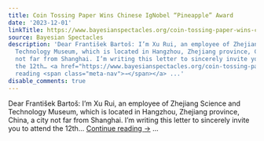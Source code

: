 ```yaml
---
title: Coin Tossing Paper Wins Chinese IgNobel “Pineapple” Award
date: '2023-12-01'
linkTitle: https://www.bayesianspectacles.org/coin-tossing-paper-wins-chinese-ignobel-pineapple-award/
source: Bayesian Spectacles
description: 'Dear František Bartoš: I’m Xu Rui, an employee of Zhejiang Science and
  Technology Museum, which is located in Hangzhou, Zhejiang province, China, a city
  not far from Shanghai. I’m writing this letter to sincerely invite you to attend
  the 12th… <a href="https://www.bayesianspectacles.org/coin-tossing-paper-wins-chinese-ignobel-pineapple-award/">Continue
  reading <span class="meta-nav">→</span></a> ...'
disable_comments: true
---
```

Dear František Bartoš: I’m Xu Rui, an employee of Zhejiang Science and Technology Museum, which is located in Hangzhou, Zhejiang province, China, a city not far from Shanghai. I’m writing this letter to sincerely invite you to attend the 12th… <a href="https://www.bayesianspectacles.org/coin-tossing-paper-wins-chinese-ignobel-pineapple-award/">Continue reading <span class="meta-nav">→</span></a> ...